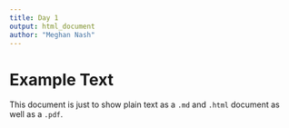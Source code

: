```yaml
---
title: Day 1
output: html_document
author: "Meghan Nash"
---
```


# Example Text

This document is just to show plain text as a `.md` and `.html` document as well as a `.pdf`.
